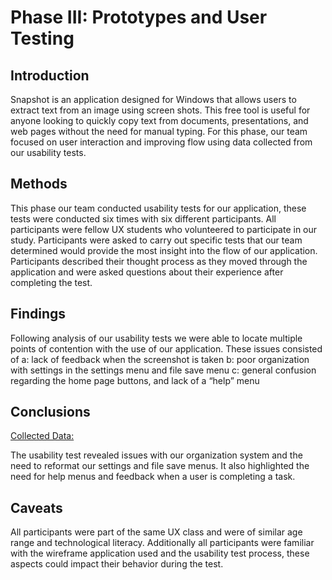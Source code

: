 # Phase III: Prototypes and User Testing

## Introduction

Snapshot is an application designed for Windows that allows users to extract text from an image using screen shots. This free tool is useful for anyone looking to quickly copy text from documents, presentations, and web pages without the need for manual typing. For this phase, our team focused on user interaction and improving flow using data collected from our usability tests.

## Methods

This phase our team conducted usability tests for our application, these tests were conducted six times with six different participants. All participants were fellow UX students who volunteered to participate in our study. Participants were asked to carry out specific tests that our team determined would provide the most insight into the flow of our application. Participants described their thought process as they moved through the application and were asked questions about their experience after completing the test.

## Findings

Following analysis of our usability tests we were able to locate multiple points of contention with the use of our application. These issues consisted of 
    a: lack of feedback when the screenshot is taken 
    b: poor organization with settings in the settings menu and file save menu 
    c: general confusion regarding the home page buttons, and lack of a “help” menu

## Conclusions

[Collected Data:](snapshot-ux/Data/)

The usability test revealed issues with our organization system and the need to reformat our settings and file save menus. It also highlighted the need for help menus and feedback when a user is completing a task. 

## Caveats

All participants were part of the same UX class and were of similar age range and technological literacy. Additionally all participants were familiar with the wireframe application used and the usability test process, these aspects could impact their behavior during the test.
